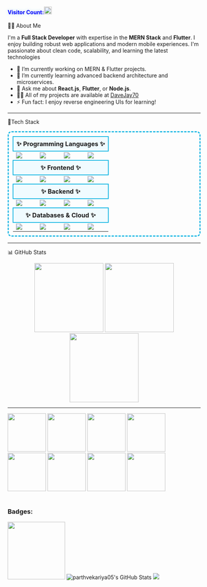 <h4 style="color: blue; text-shadow: 0px 0px 10px lightblue;">
  Visitor Count:<img height="20" src="https://profile-counter.glitch.me/parthvekariya05/count.svg" />
 </h4>
👨‍💻 About Me

I'm a **Full Stack Developer** with expertise in the **MERN Stack** and **Flutter**. I enjoy building robust web applications and modern mobile experiences. I'm passionate about clean code, scalability, and learning the latest technologies

- 🔭 I’m currently working on MERN & Flutter projects.
- 🌱 I’m currently learning advanced backend architecture and microservices.
- 💬 Ask me about **React.js**, **Flutter**, or **Node.js**.
- 👨‍💻 All of my projects are available at [DaveJay70](https://github.com/DaveJay70)
- ⚡ Fun fact: I enjoy reverse engineering UIs for learning!

---





  
🚀Tech Stack
<table align="center" style="border: 3px dashed #18b7e3; border-radius: 10px; padding: 10px;">
   <tr>
    <th colspan="6" style="border: 2px solid #18b7e3; padding: 8px; background-color:#f0fbff;">✨ Programming Languages ✨</th>
  </tr>
  <tr>
    <td><img src="https://img.shields.io/badge/JavaScript-F7DF1E?style=flat&logo=javascript&logoColor=black" /></td>
    <td><img src="https://img.shields.io/badge/Python-3776AB?style=flat&logo=python&logoColor=white" /></td>
    <td><img src="https://img.shields.io/badge/Java-007396?style=flat&logo=java&logoColor=white" /></td>
    <td><img src="https://img.shields.io/badge/C++-00599C?style=flat&logo=c%2B%2B&logoColor=white" /></td>
   
  </tr>
  <tr>
    <th colspan="6" style="border: 2px solid #18b7e3; padding: 8px; background-color:#f0fbff;">✨ Frontend ✨</th>
  </tr>
  <tr>
    <td><img src="https://img.shields.io/badge/Angular-DD0031?style=flat&logo=angular&logoColor=white" /></td>
    <td><img src="https://img.shields.io/badge/React-20232A?style=flat&logo=react&logoColor=61DAFB" /></td>
    <td><img src="https://img.shields.io/badge/Next.js-000000?style=flat&logo=nextdotjs&logoColor=white" /></td>
    <td><img src="https://img.shields.io/badge/Bootstrap-563D7C?style=flat&logo=bootstrap&logoColor=white" /></td>
  </tr>

  <tr>
    <th colspan="6" style="border: 2px solid #18b7e3; padding: 8px; background-color:#f0fbff;">✨ Backend ✨</th>
  </tr>
  <tr>
    <td><img src="https://img.shields.io/badge/Node.js-43853D?style=flat&logo=node.js&logoColor=white" /></td>
    <td><img src="https://img.shields.io/badge/Express.js-000000?style=flat&logo=express&logoColor=white" /></td>
    <td><img src="https://img.shields.io/badge/ASP.NET-5C2D91?style=flat&logo=dotnet&logoColor=white" /></td>
    <td><img src="https://img.shields.io/badge/Flask-000000?style=flat&logo=flask&logoColor=white" /></td>
  </tr>

  <tr>
    <th colspan="6" style="border: 2px solid #18b7e3; padding: 8px; background-color:#f0fbff;">✨ Databases & Cloud ✨</th>
  </tr>
  <tr>
    <td><img src="https://img.shields.io/badge/MongoDB-47A248?style=flat&logo=mongodb&logoColor=white" /></td>
    <td><img src="https://img.shields.io/badge/MySQL-4479A1?style=flat&logo=mysql&logoColor=white" /></td>
    <td><img src="https://img.shields.io/badge/AWS-232F3E?style=flat&logo=amazonaws&logoColor=white" /></td>
    <td><img src="https://img.shields.io/badge/Firebase-FFCA28?style=flat&logo=firebase&logoColor=black" /></td>
  </tr>

 
</table>

---

 📊 GitHub Stats

<p align="center">
  <img src="https://github-readme-stats.vercel.app/api?username=muditbhatt-5&theme=blueberry&show_icons=true&hide_border=true&count_private=true" height="180" />
  <img src="https://github-readme-streak-stats.herokuapp.com/?user=muditbhatt-5&theme=blueberry&hide_border=true" height="180" />
  <img src="https://github-readme-stats.vercel.app/api/top-langs/?username=muditbhatt-5&theme=blueberry&show_icons=true&hide_border=true&layout=compact" height="180" />
</p>

---
  
<img src="https://github.com/Anmol-Baranwal/Cool-GIFs-For-GitHub/assets/74038190/1a797f46-efe4-41e6-9e75-5303e1bbcbfa" width="100">
<img src="https://github.com/Anmol-Baranwal/Cool-GIFs-For-GitHub/assets/74038190/29fd6286-4e7b-4d6c-818f-c4765d5e39a9" width="100">
<img src="https://github.com/Anmol-Baranwal/Cool-GIFs-For-GitHub/assets/74038190/67f477ed-6624-42da-99f0-1a7b1a16eecb" width="100">
<img src="https://github.com/Anmol-Baranwal/Cool-GIFs-For-GitHub/assets/74038190/3c16d4f2-b757-4c70-8f42-43d5dddd2c36" width="100">
<img src="https://github.com/Anmol-Baranwal/Cool-GIFs-For-GitHub/assets/74038190/3fb2cdf6-8920-462e-87a4-95af376418aa" width="100">
<img src="https://github.com/Anmol-Baranwal/Cool-GIFs-For-GitHub/assets/74038190/de038172-e903-4951-926c-755878deb0b4" width="100">
<img src="https://github.com/Anmol-Baranwal/Cool-GIFs-For-GitHub/assets/74038190/398b19b1-9aae-4c1f-8bc0-d172a2c08d68" width="100">
<img src="https://github.com/Anmol-Baranwal/Cool-GIFs-For-GitHub/assets/74038190/e0d299f2-767c-4c21-bd49-90f2a19f1a78" width="100">
</div>
<br><br>  
<h3>Badges: </h3>
<img src="https://github.githubassets.com/assets/profile-first-pr-e568025b6e24.svg" height=150 width=150/>
<img src="https://github-readme-stats.vercel.app/api?username=parthvekariya05&theme=blueberry&show_icons=true&hide_border=true&count_private=true" alt="parthvekariya05's GitHub Stats" />
<img src="https://github-profile-trophy.vercel.app/?username=parthvekariya05&theme=algolia" /></a>
